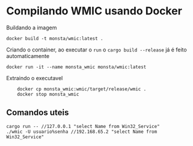 # Compilando WMIC usando Docker

Buildando a imagem

```docker build -t monsta/wmic:latest .```

Criando o container, ao executar o `run` o `cargo build --release` já é feito automaticamente

```docker run -it --name monsta_wmic monsta/wmic:latest```

Extraindo o executavel

```
    docker cp monsta_wmic:wmic/target/release/wmic .
    docker stop monsta_wmic
```

## Comandos uteis

```
cargo run -- //127.0.0.1 "select Name from Win32_Service"
./wmic -U usuario%senha //192.168.65.2 "select Name from Win32_Service"
```
